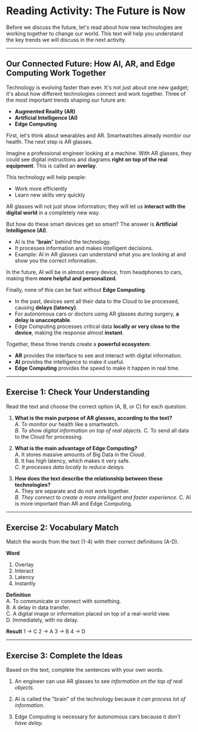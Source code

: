 # Reading Activity: The Future is Now

Before we discuss the future, let's read about how new technologies are working together to change our world. This text will help you understand the key trends we will discuss in the next activity.  

---
## Our Connected Future: How AI, AR, and Edge Computing Work Together

Technology is evolving faster than ever. It's not just about one new gadget; it's about how different technologies connect and work together. Three of the most important trends shaping our future are:

- **Augmented Reality (AR)**
- **Artificial Intelligence (AI)**
- **Edge Computing**

First, let's think about wearables and AR. Smartwatches already monitor our health. The next step is AR glasses.  

Imagine a professional engineer looking at a machine. With AR glasses, they could see digital instructions and diagrams **right on top of the real equipment**. This is called an **overlay**.  

This technology will help people:

- Work more efficiently  
- Learn new skills very quickly  

AR glasses will not just show information; they will let us **interact with the digital world** in a completely new way.  

But how do these smart devices get so smart? The answer is **Artificial Intelligence (AI)**.  

- AI is the "**brain**" behind the technology.  
- It processes information and makes intelligent decisions.  
- Example: AI in AR glasses can understand what you are looking at and show you the correct information.  

In the future, AI will be in almost every device, from headphones to cars, making them **more helpful and personalized**.  

Finally, none of this can be fast without **Edge Computing**.  

- In the past, devices sent all their data to the Cloud to be processed, causing **delays (latency)**.  
- For autonomous cars or doctors using AR glasses during surgery, **a delay is unacceptable**.  
- Edge Computing processes critical data **locally or very close to the device**, making the response almost **instant**.  

Together, these three trends create a **powerful ecosystem**:

- **AR** provides the interface to see and interact with digital information.  
- **AI** provides the intelligence to make it useful.  
- **Edge Computing** provides the speed to make it happen in real time.  

---

## Exercise 1: Check Your Understanding

Read the text and choose the correct option (A, B, or C) for each question.  

1. **What is the main purpose of AR glasses, according to the text?**  
   A. To monitor our health like a smartwatch.  
   *B. To show digital information on top of real objects.*
   C. To send all data to the Cloud for processing.  

2. **What is the main advantage of Edge Computing?**  
   A. It stores massive amounts of Big Data in the Cloud.  
   B. It has high latency, which makes it very safe.  
   *C. It processes data locally to reduce delays.*

3. **How does the text describe the relationship between these technologies?**  
   A. They are separate and do not work together.  
   *B. They connect to create a more intelligent and faster experience.*
   C. AI is more important than AR and Edge Computing.  

---
## Exercise 2: Vocabulary Match

Match the words from the text (1-4) with their correct definitions (A-D).  

**Word**  
1. Overlay  
2. Interact  
3. Latency  
4. Instantly  

**Definition**  
A. To communicate or connect with something.  
B. A delay in data transfer.  
C. A digital image or information placed on top of a real-world view.  
D. Immediately, with no delay.  

**Result**
1 -> C
2 -> A
3 -> B
4 -> D

---
## Exercise 3: Complete the Ideas

Based on the text, complete the sentences with your own words.  

1. An engineer can use AR glasses to see *information on the top of real objects.*

2. AI is called the "brain" of the technology because *it can process lot of information.*

3. Edge Computing is necessary for autonomous cars because it *don't have delay.*
